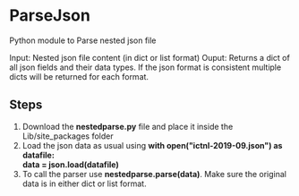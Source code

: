 # ParseJson
Python module to Parse nested json file

Input: Nested json file content (in dict or list format)
Ouput: Returns a dict of all json fields and their data types. If the json format is consistent multiple dicts will be returned for each format.

## Steps
1. Download the **nestedparse.py** file and place it inside the Lib/site_packages folder
2. Load the json data as usual using 
**with open("ictnl-2019-09.json") as datafile:    
    data = json.load(datafile)**
2. To call the parser use **nestedparse.parse(data)**. Make sure the original data is in either dict or list format.


